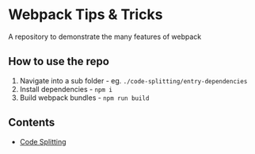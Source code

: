 # Webpack Tips & Tricks

A repository to demonstrate the many features of webpack

## How to use the repo

1. Navigate into a sub folder - eg. `./code-splitting/entry-dependencies`
2. Install dependencies - `npm i`
3. Build webpack bundles - `npm run build`

## Contents

- [Code Splitting](./code-splitting)
